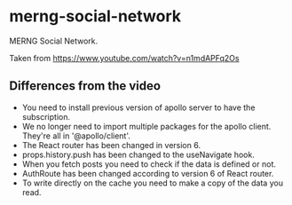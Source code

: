 # merng-social-network
MERNG Social Network.

Taken from https://www.youtube.com/watch?v=n1mdAPFq2Os

## Differences from the video
- You need to install previous version of apollo server to have the subscription.
- We no longer need to import multiple packages for the apollo client. They're all in '@apollo/client'.
- The React router has been changed in version 6.
- props.history.push has been changed to the useNavigate hook.
- When you fetch posts you need to check if the data is defined or not.
- AuthRoute has been changed according to version 6 of React router.
- To write directly on the cache you need to make a copy of the data you read.
